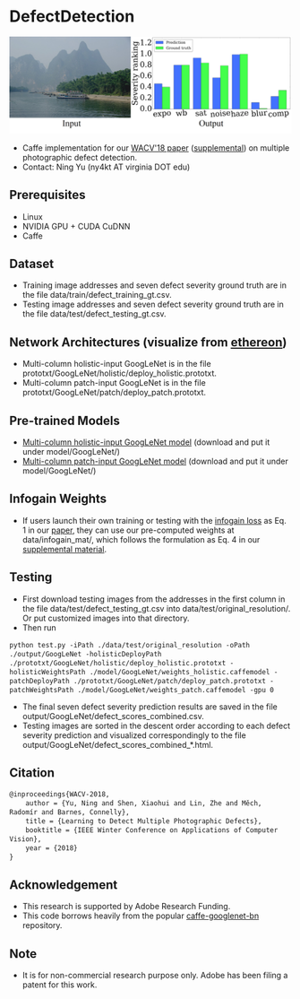 # DefectDetection

<img src='fig/teaser.jpg' width=800>

- Caffe implementation for our [WACV'18 paper](https://arxiv.org/pdf/1612.01635.pdf) ([supplemental](https://drive.google.com/file/d/1J3suq5UnSjCZGEkrqCHTnKUPlg505p7f/view?usp=sharing)) on multiple photographic defect detection.
- Contact: Ning Yu (ny4kt AT virginia DOT edu)

## Prerequisites
- Linux
- NVIDIA GPU + CUDA CuDNN
- Caffe

## Dataset
- Training image addresses and seven defect severity ground truth are in the file data/train/defect_training_gt.csv.
- Testing image addresses and seven defect severity ground truth are in the file data/test/defect_testing_gt.csv.

## Network Architectures (visualize from [ethereon](http://ethereon.github.io/netscope/quickstart.html))
- Multi-column holistic-input GoogLeNet is in the file prototxt/GoogLeNet/holistic/deploy_holistic.prototxt.
- Multi-column patch-input GoogLeNet is in the file prototxt/GoogLeNet/patch/deploy_patch.prototxt.

## Pre-trained Models
- [Multi-column holistic-input GoogLeNet model](https://drive.google.com/file/d/1NuSvKbIY7tqdcN_H8XBXGwrNJGDJ_Xue/view?usp=sharing) (download and put it under model/GoogLeNet/)
- [Multi-column patch-input GoogLeNet model](https://drive.google.com/file/d/1EJyA-CsXLe_lmnxd8pO-E47qcogoFVEV/view?usp=sharing) (download and put it under model/GoogLeNet/)

## Infogain Weights
- If users launch their own training or testing with the [infogain loss](http://caffe.berkeleyvision.org/doxygen/classcaffe_1_1InfogainLossLayer.html) as Eq. 1 in our [paper](https://arxiv.org/pdf/1612.01635.pdf), they can use our pre-computed weights at data/infogain_mat/, which follows the formulation as Eq. 4 in our [supplemental material](https://drive.google.com/file/d/1J3suq5UnSjCZGEkrqCHTnKUPlg505p7f/view?usp=sharing).

## Testing
- First download testing images from the addresses in the first column in the file data/test/defect_testing_gt.csv into data/test/original_resolution/.
  Or put customized images into that directory.
- Then run
```
python test.py -iPath ./data/test/original_resolution -oPath ./output/GoogLeNet -holisticDeployPath ./prototxt/GoogLeNet/holistic/deploy_holistic.prototxt -holisticWeightsPath ./model/GoogLeNet/weights_holistic.caffemodel -patchDeployPath ./prototxt/GoogLeNet/patch/deploy_patch.prototxt -patchWeightsPath ./model/GoogLeNet/weights_patch.caffemodel -gpu 0
```
- The final seven defect severity prediction results are saved in the file output/GoogLeNet/defect_scores_combined.csv.
- Testing images are sorted in the descent order according to each defect severity prediction and visualized correspondingly to the file output/GoogLeNet/defect_scores_combined_*.html.

## Citation
```
@inproceedings{WACV-2018,
    author = {Yu, Ning and Shen, Xiaohui and Lin, Zhe and Měch, Radomír and Barnes, Connelly},
    title = {Learning to Detect Multiple Photographic Defects},
    booktitle = {IEEE Winter Conference on Applications of Computer Vision},
    year = {2018}
}
```
## Acknowledgement
- This research is supported by Adobe Research Funding.
- This code borrows heavily from the popular [caffe-googlenet-bn](https://github.com/lim0606/caffe-googlenet-bn) repository.

## Note
- It is for non-commercial research purpose only. Adobe has been filing a patent for this work.
